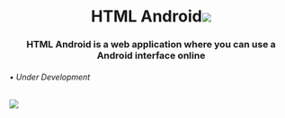 <h1 align="center"> HTML Android<img src="https://img.icons8.com/color/25/000000/android-os.png"/> </h1>
<h3 align="center"> HTML Android is a web application where you can use a Android interface online </h3>
<h6> • Under Development </h6>
<img src="https://user-images.githubusercontent.com/87514488/136425523-64c67986-dcde-43d9-8cbb-a5c0bf43662c.png">
